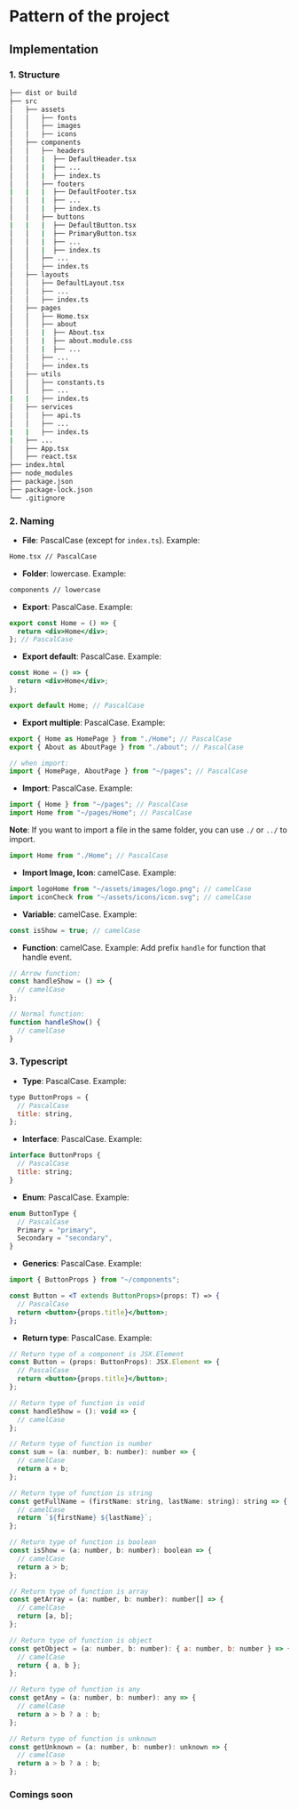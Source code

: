 # Pattern of the project

## Implementation

### 1. Structure

```bash
├── dist or build
├── src
│   ├── assets
│   │   ├── fonts
│   │   ├── images
│   │   ├── icons
│   ├── components
│   │   ├── headers
│   │   |  ├── DefaultHeader.tsx
│   │   |  ├── ...
│   │   |  ├── index.ts
│   │   ├── footers
|   |   |  ├── DefaultFooter.tsx
│   │   |  ├── ...
│   │   |  ├── index.ts
│   │   ├── buttons
|   |   |  ├── DefaultButton.tsx
│   │   |  ├── PrimaryButton.tsx
│   │   |  ├── ...
│   │   |  ├── index.ts
│   │   ├── ...
│   │   ├── index.ts
│   ├── layouts
│   │   ├── DefaultLayout.tsx
│   │   ├── ...
│   │   ├── index.ts
│   ├── pages
│   │   ├── Home.tsx
│   │   ├── about
│   │   |  ├── About.tsx
│   │   |  ├── about.module.css
│   │   |  ├── ...
│   │   ├── ...
│   │   ├── index.ts
│   ├── utils
│   │   ├── constants.ts
│   │   ├── ...
|   |   ├── index.ts
│   ├── services
│   │   ├── api.ts
│   │   ├── ...
|   |   ├── index.ts
|   ├── ...
│   ├── App.tsx
│   ├── react.tsx
├── index.html
├── node_modules
├── package.json
├── package-lock.json
└── .gitignore
```

### 2. Naming

- **File**: PascalCase (except for `index.ts`).
  Example:

```bash
Home.tsx // PascalCase
```

- **Folder**: lowercase. Example:

```bash
components // lowercase
```

- **Export**: PascalCase. Example:

```jsx
export const Home = () => {
  return <div>Home</div>;
}; // PascalCase
```

- **Export default**: PascalCase. Example:

```jsx
const Home = () => {
  return <div>Home</div>;
};

export default Home; // PascalCase
```

- **Export multiple**: PascalCase. Example:

```jsx
export { Home as HomePage } from "./Home"; // PascalCase
export { About as AboutPage } from "./about"; // PascalCase

// when import:
import { HomePage, AboutPage } from "~/pages"; // PascalCase
```

- **Import**: PascalCase. Example:

```jsx
import { Home } from "~/pages"; // PascalCase
import Home from "~/pages/Home"; // PascalCase
```

**Note**: If you want to import a file in the same folder, you can use `./` or `../` to import.

```jsx
import Home from "./Home"; // PascalCase
```

- **Import Image, Icon**: camelCase. Example:

```jsx
import logoHome from "~/assets/images/logo.png"; // camelCase
import iconCheck from "~/assets/icons/icon.svg"; // camelCase
```

- **Variable**: camelCase. Example:

```jsx
const isShow = true; // camelCase
```

- **Function**: camelCase. Example:
  Add prefix `handle` for function that handle event.

```jsx
// Arrow function:
const handleShow = () => {
  // camelCase
};
```

```jsx
// Normal function:
function handleShow() {
  // camelCase
}
```

### 3. Typescript

- **Type**: PascalCase. Example:

```jsx
type ButtonProps = {
  // PascalCase
  title: string,
};
```

- **Interface**: PascalCase. Example:

```jsx
interface ButtonProps {
  // PascalCase
  title: string;
}
```

- **Enum**: PascalCase. Example:

```jsx
enum ButtonType {
  // PascalCase
  Primary = "primary",
  Secondary = "secondary",
}
```

- **Generics**: PascalCase. Example:

```jsx
import { ButtonProps } from "~/components";

const Button = <T extends ButtonProps>(props: T) => {
  // PascalCase
  return <button>{props.title}</button>;
};
```

- **Return type**: PascalCase. Example:

```jsx
// Return type of a component is JSX.Element
const Button = (props: ButtonProps): JSX.Element => {
  // PascalCase
  return <button>{props.title}</button>;
};
```

```jsx
// Return type of function is void
const handleShow = (): void => {
  // camelCase
};

// Return type of function is number
const sum = (a: number, b: number): number => {
  // camelCase
  return a + b;
};

// Return type of function is string
const getFullName = (firstName: string, lastName: string): string => {
  // camelCase
  return `${firstName} ${lastName}`;
};

// Return type of function is boolean
const isShow = (a: number, b: number): boolean => {
  // camelCase
  return a > b;
};

// Return type of function is array
const getArray = (a: number, b: number): number[] => {
  // camelCase
  return [a, b];
};

// Return type of function is object
const getObject = (a: number, b: number): { a: number, b: number } => {
  // camelCase
  return { a, b };
};

// Return type of function is any
const getAny = (a: number, b: number): any => {
  // camelCase
  return a > b ? a : b;
};

// Return type of function is unknown
const getUnknown = (a: number, b: number): unknown => {
  // camelCase
  return a > b ? a : b;
};
```

### Comings soon
